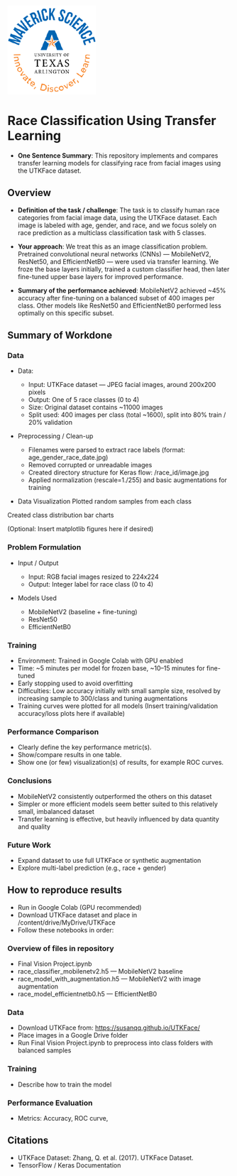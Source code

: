 ![](UTA-DataScience-Logo.png)

# Race Classification Using Transfer Learning

* **One Sentence Summary**: This repository implements and compares transfer learning models for classifying race from facial images using the UTKFace dataset. 

## Overview

* **Definition of the task / challenge**:
The task is to classify human race categories from facial image data, using the UTKFace dataset. Each image is labeled with age, gender, and race, and we focus solely on race prediction as a multiclass classification task with 5 classes.

* **Your approach**:
We treat this as an image classification problem. Pretrained convolutional neural networks (CNNs) — MobileNetV2, ResNet50, and EfficientNetB0 — were used via transfer learning. We froze the base layers initially, trained a custom classifier head, then later fine-tuned upper base layers for improved performance.

* **Summary of the performance achieved**:
MobileNetV2 achieved ~45% accuracy after fine-tuning on a balanced subset of 400 images per class. Other models like ResNet50 and EfficientNetB0 performed less optimally on this specific subset.

## Summary of Workdone

### Data

* Data:
  * Input: UTKFace dataset — JPEG facial images, around 200x200 pixels
  * Output: One of 5 race classes (0 to 4)
  * Size: Original dataset contains ~11000 images
  * Split used: 400 images per class (total ~1600), split into 80% train / 20% validation

* Preprocessing / Clean-up
  * Filenames were parsed to extract race labels (format: age_gender_race_date.jpg)
  * Removed corrupted or unreadable images
  * Created directory structure for Keras flow: /race_id/image.jpg
  * Applied normalization (rescale=1./255) and basic augmentations for training

* Data Visualization
Plotted random samples from each class

Created class distribution bar charts

(Optional: Insert matplotlib figures here if desired)

### Problem Formulation

* Input / Output

  * Input: RGB facial images resized to 224x224
  * Output: Integer label for race class (0 to 4)

* Models Used
  * MobileNetV2 (baseline + fine-tuning)
  * ResNet50
  * EfficientNetB0

### Training

* Environment: Trained in Google Colab with GPU enabled
* Time: ~5 minutes per model for frozen base, ~10–15 minutes for fine-tuned
* Early stopping used to avoid overfitting
* Difficulties: Low accuracy initially with small sample size, resolved by increasing sample to 300/class and tuning augmentations
* Training curves were plotted for all models
(Insert training/validation accuracy/loss plots here if available)

### Performance Comparison

* Clearly define the key performance metric(s).
* Show/compare results in one table.
* Show one (or few) visualization(s) of results, for example ROC curves.

### Conclusions

* MobileNetV2 consistently outperformed the others on this dataset
* Simpler or more efficient models seem better suited to this relatively small, imbalanced dataset
* Transfer learning is effective, but heavily influenced by data quantity and quality

### Future Work

* Expand dataset to use full UTKFace or synthetic augmentation
* Explore multi-label prediction (e.g., race + gender)

## How to reproduce results

* Run in Google Colab (GPU recommended)
* Download UTKFace dataset and place in /content/drive/MyDrive/UTKFace
* Follow these notebooks in order:

### Overview of files in repository

* Final Vision Project.ipynb
* race_classifier_mobilenetv2.h5 — MobileNetV2 baseline
* race_model_with_augmentation.h5 — MobileNetV2 with image augmentation
* race_model_efficientnetb0.h5 — EfficientNetB0

### Data

* Download UTKFace from: https://susanqq.github.io/UTKFace/
* Place images in a Google Drive folder
* Run Final Vision Project.ipynb to preprocess into class folders with balanced samples

### Training

* Describe how to train the model

### Performance Evaluation

* Metrics: Accuracy, ROC curve,


## Citations

* UTKFace Dataset: Zhang, Q. et al. (2017). UTKFace Dataset.
* TensorFlow / Keras Documentation







